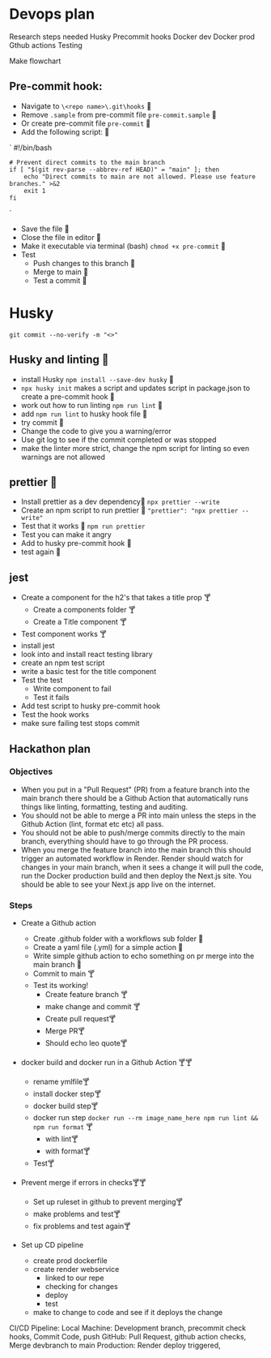 # Devops plan

Research steps needed
    Husky
    Precommit hooks
    Docker dev
    Docker prod
    Gthub actions
    Testing

Make flowchart

## Pre-commit hook:

- Navigate to `\<repo name>\.git\hooks` 🐨
- Remove `.sample` from pre-commit file `pre-commit.sample` 🐨
- Or create pre-commit file `pre-commit` 🐨
- Add the following script: 🐨

`
    #!/bin/bash

    # Prevent direct commits to the main branch
    if [ "$(git rev-parse --abbrev-ref HEAD)" = "main" ]; then
        echo "Direct commits to main are not allowed. Please use feature branches." >&2
        exit 1
    fi
`

- Save the file 🐨
- Close the file in editor 🐨
- Make it executable via terminal (bash) `chmod +x pre-commit` 🐨
- Test
    - Push changes to this branch 🐨
    - Merge to main 🐨
    - Test a commit 🐨


# Husky

` git commit --no-verify -m "<>" `

## Husky and linting 🐨

- install Husky `npm install --save-dev husky` 🐨
- `npx husky init` makes a script and updates script in package.json to create a pre-commit hook 🐨
- work out how to run linting `npm run lint` 🐨
- add `npm run lint` to husky hook file 🐨
- try commit 🐨
- Change the code to give you a warning/error 
- Use git log to see if the commit completed or was stopped
- make the linter more strict, change the npm script for linting so even warnings are not allowed

## prettier 🐨

- Install prettier as a dev dependency🐨
    `npx prettier --write` 
- Create an npm script to run prettier 🐨
    `"prettier": "npx prettier --write"`
- Test that it works 🐨
    `npm run prettier`
- Test you can make it angry 
- Add to husky pre-commit hook 🐨
- test again 🐨

## jest

- Create a component for the h2's that takes a title prop 🍸
  - Create a components folder 🍸
  - Create a Title component 🍸
- Test component works 🍸
- install jest
- look into and install react testing library
- create an npm test script
- write a basic test for the title component
- Test the test
  - Write component to fail
  - Test it fails
- Add test script to husky pre-commit hook
- Test the hook works
- make sure failing test stops commit

## Hackathon plan

### Objectives

- When you put in a "Pull Request" (PR) from a feature branch into the main branch there should be a Github Action that automatically runs things like linting, formatting, testing and auditing.
- You should not be able to merge a PR into main unless the steps in the Github Action (lint, format etc etc) all pass.
- You should not be able to push/merge commits directly to the main branch, everything should have to go through the PR process.
- When you merge the feature branch into the main branch this should trigger an automated workflow in Render. Render should watch for changes in your main branch, when it sees a change it will pull the code, run the Docker production build and then deploy the Next.js site. You should be able to see your Next.js app live on the internet.

### Steps

- Create a Github action
  - Create .github folder with a workflows sub folder 🐨
  - Create a yaml file (.yml) for a simple action 🐨
  - Write simple github action to echo something on pr merge into the main branch 🐨
  - Commit to main 🍸
  - Test its working!
    - Create feature branch 🍸
    - make change and commit 🍸
    - Create pull request🍸
    - Merge PR🍸
    - Should echo leo quote🍸

- docker build and docker run in a Github Action 🍸🍸
  - rename ymlfile🍸
  - install docker step🍸
  - docker build step🍸
  - docker run step `docker run --rm image_name_here npm run lint && npm run format` 🍸
    - with lint🍸
    - with format🍸
  - Test🍸
- Prevent merge if errors in checks🍸🍸

  - Set up ruleset in github to prevent merging🍸
  - make problems and test🍸
  - fix problems and test again🍸

- Set up CD pipeline
  - create prod dockerfile
  - create render webservice
    - linked to our repe
    - checking for changes
    - deploy
    - test
  - make to change to code and see if it deploys the change



CI/CD Pipeline:
Local Machine: Development branch, precommit check hooks, Commit Code, push
GitHub: Pull Request, github action checks, Merge devbranch to main
Production: Render deploy triggered, 
